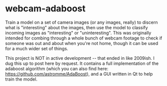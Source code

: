 webcam-adaboost
===============

Train a model on a set of camera images (or any images, really) to discern what is "interesting" about the images, then use the model to classify incoming images as "interesting" or "uninteresting". This was originally intended for combing through a whole bunch of webcam footage to check if someone was out and about when you're not home, though it can be used for a much wider set of things.

This project is NOT in active development -- that ended in like 2009ish. I dug this up to post here by request. It contains a full implementation of the adaboost algorithm (which you can also find here: https://github.com/astromme/AdaBoost), and a GUI written in Qt to help train the model. 
